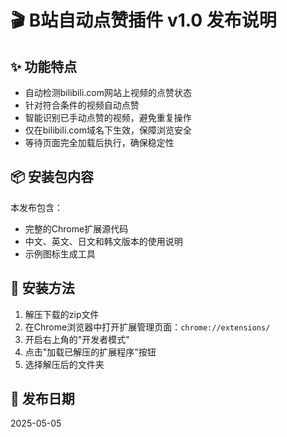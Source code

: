 # 🎬 B站自动点赞插件 v1.0 发布说明

## ✨ 功能特点

- 自动检测bilibili.com网站上视频的点赞状态
- 针对符合条件的视频自动点赞
- 智能识别已手动点赞的视频，避免重复操作
- 仅在bilibili.com域名下生效，保障浏览安全
- 等待页面完全加载后执行，确保稳定性

## 📦 安装包内容

本发布包含：
- 完整的Chrome扩展源代码
- 中文、英文、日文和韩文版本的使用说明
- 示例图标生成工具

## 📝 安装方法

1. 解压下载的zip文件
2. 在Chrome浏览器中打开扩展管理页面：`chrome://extensions/`
3. 开启右上角的"开发者模式"
4. 点击"加载已解压的扩展程序"按钮
5. 选择解压后的文件夹

## 🚀 发布日期

2025-05-05
